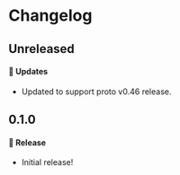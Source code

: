 # Changelog

## Unreleased

#### 🚀 Updates

- Updated to support proto v0.46 release.

## 0.1.0

#### 🎉 Release

- Initial release!
